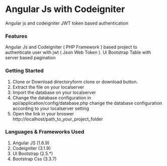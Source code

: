 # Angular Js with Codeigniter

Angular js and codeigniter JWT token based authentication

### Features

Angular Js and Codeigniter ( PHP Framework ) based project to authenticate user with jwt ( Json Web Token ).
Ui Bootstrap
Table with server based pagination

### Getting Started

1. Clone or Download directoryform clone or download button.
2. Extract the file on your localserver
3. Import the database on your localserver
4. Change the database configuration in api/application/config/database.php change the database configuration according to your localserver setting
5. Open the link in your broswer http://localhost/path_to_your_project_folder

### Languages & Frameworks Used

1. Angular JS (1.6.9)
2. Codeigniter (3.1.9)
3. UI Bootstrap (2.5.*)
4. Bootstrap Css (3.3.7)
